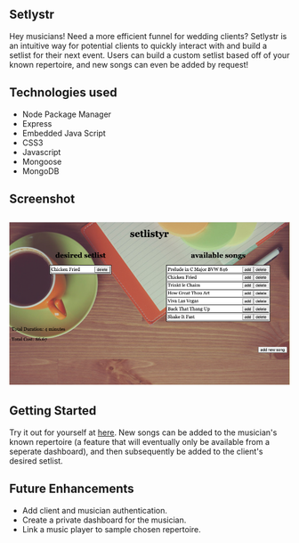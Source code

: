 Setlystr
--

Hey musicians! Need a more efficient funnel for wedding clients? Setlystr is an intuitive way for potential clients to quickly interact with and build a setlist for their next event. Users can build a custom setlist based off of your known repertoire, and new songs can even be added by request!


Technologies used
--
* Node Package Manager
* Express
* Embedded Java Script
* CSS3
* Javascript
* Mongoose
* MongoDB

Screenshot
--

![image](screenshot.png)
--
Getting Started
--

Try it out for yourself at [here](https://setlystr.herokuapp.com/setlist). New songs can be added to the musician's known repertoire (a feature that will eventually only be available from a seperate dashboard), and then subsequently be added to the client's desired setlist.


Future Enhancements
--
* Add client and musician authentication.
* Create a private dashboard for the musician.
* Link a music player to sample chosen repertoire.

